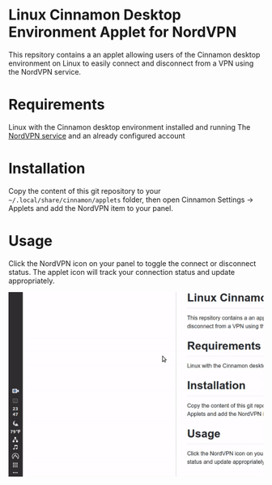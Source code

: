 # Linux Cinnamon Desktop Environment Applet for NordVPN

 This repsitory contains a an applet allowing users of the Cinnamon desktop environment on Linux to easily connect and disconnect from a VPN using the NordVPN service. 
 
 # Requirements
 
 Linux with the Cinnamon desktop environment installed and running
 The [NordVPN service](https://nordvpn.com/download/linux/) and an already configured account
  
 # Installation
 
 Copy the content of this git repository to your ``~/.local/share/cinnamon/applets`` folder, then open Cinnamon Settings -> Applets and add the NordVPN item to your panel.
 
 # Usage
 
 Click the NordVPN icon on your panel to toggle the connect or disconnect status. The applet icon will track your connection status and update appropriately.
 
 ![](nordvpn.gif)


